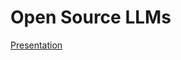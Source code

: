 # Open Source LLMs

[Presentation](https://docs.google.com/presentation/d/1j33J_IthM69MFrM0ZiPrWUTQboovzh1jJqWxRPM6zIw/edit?usp=sharing)
